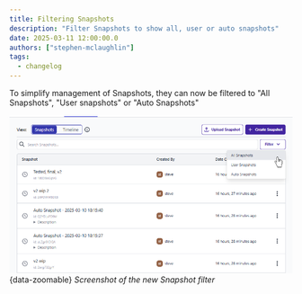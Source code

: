 ```yaml
---
title: Filtering Snapshots
description: "Filter Snapshots to show all, user or auto snapshots"
date: 2025-03-11 12:00:00.0  
authors: ["stephen-mclaughlin"]
tags:
  - changelog
---
```


To simplify management of Snapshots, they can now be filtered to "All Snapshots", "User snapshots" or "Auto Snapshots"

![Screenshot of the new Snapshot filter](./images/snapshot-filter.png){data-zoomable}
_Screenshot of the new Snapshot filter_


